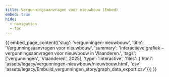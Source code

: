 ```yaml
---
title: Vergunningsaanvragen voor nieuwbouw (Embed)
embed: true
hide:
  - navigation
  - toc
---
```


<div data-embed="true">
{{ embed_page_content({'slug': 'vergunningen-nieuwbouw', 'title': 'Vergunningsaanvragen voor nieuwbouw', 'summary': 'Interactieve grafiek – vergunningsaanvragen voor nieuwbouw in Vlaanderen.', 'tags': ['vergunningen', 'Vlaanderen', 2025], 'type': 'interactive', 'files': {'html': 'assets/legacy/vergunningen-nieuwbouw/nieuwbouw.html', 'csv': 'assets/legacy/Embuild_vergunningen_story/graph_data_export.csv'}}) }}
</div>
